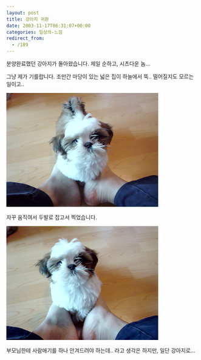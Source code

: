 ```yaml
---
layout: post
title: 강아지 귀환
date: 2003-11-17T06:31:07+00:00
categories: 일상의-느낌
redirect_from:
  - /189
---
```


분양완료했던 강아지가 돌아왔습니다. 제일 순하고, 시츠다운 놈...

그냥 제가 기를랍니다. 조만간 마당이 있는 넓은 집이 하늘에서 뚝.. 떨어질지도 모르는일이고..

![ ](/assets/media/logs_archives_DSC02682.jpg)

자꾸 움직여서 두발로 잡고서 찍었습니다.

![ ](/assets/media/logs_archives_DSC02683.jpg)

부모님한테 사람애기를 하나 안겨드려야 하는데.. 라고 생각은 하지만, 일단 강아지로...
<div id=comments>
</div>

